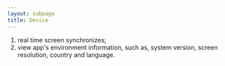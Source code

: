 ```yaml
---
layout: subpage
title: Device
---
```



1. real time screen synchronizes;
2. view app's environment information, such as, system version, screen resolution, country and language.